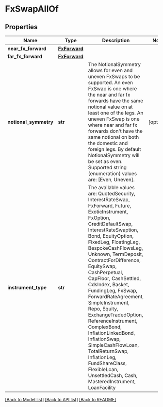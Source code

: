 # FxSwapAllOf


## Properties
Name | Type | Description | Notes
------------ | ------------- | ------------- | -------------
**near_fx_forward** | [**FxForward**](FxForward.md) |  | 
**far_fx_forward** | [**FxForward**](FxForward.md) |  | 
**notional_symmetry** | **str** | The NotionalSymmetry allows for even and uneven FxSwaps to be supported.  An even FxSwap is one where the near and far fx forwards have the same notional value on at least one of the  legs. An uneven FxSwap is one where near and far fx forwards don&#39;t have the same notional on both the  domestic and foreign legs.  By default NotionalSymmetry will be set as even.    Supported string (enumeration) values are: [Even, Uneven]. | [optional] 
**instrument_type** | **str** | The available values are: QuotedSecurity, InterestRateSwap, FxForward, Future, ExoticInstrument, FxOption, CreditDefaultSwap, InterestRateSwaption, Bond, EquityOption, FixedLeg, FloatingLeg, BespokeCashFlowsLeg, Unknown, TermDeposit, ContractForDifference, EquitySwap, CashPerpetual, CapFloor, CashSettled, CdsIndex, Basket, FundingLeg, FxSwap, ForwardRateAgreement, SimpleInstrument, Repo, Equity, ExchangeTradedOption, ReferenceInstrument, ComplexBond, InflationLinkedBond, InflationSwap, SimpleCashFlowLoan, TotalReturnSwap, InflationLeg, FundShareClass, FlexibleLoan, UnsettledCash, Cash, MasteredInstrument, LoanFacility | 

[[Back to Model list]](../README.md#documentation-for-models) [[Back to API list]](../README.md#documentation-for-api-endpoints) [[Back to README]](../README.md)


